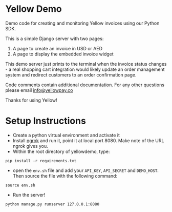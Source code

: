 Yellow Demo
==========

Demo code for creating and monitoring Yellow invoices using our Python SDK.

This is a simple Django server with two pages:

1. A page to create an invoice in USD or AED
2. A page to display the embedded invoice widget


This demo server just prints to the terminal when the invoice status changes - a real shopping cart integration would likely update an order management system and redirect customers to an order confirmation page.

Code comments contain additional documentation. For any other questions please email info@yellowpay.co

Thanks for using Yellow!

Setup Instructions
==================

* Create a python virtual environment and activate it
* Install [ngrok](https://ngrok.com) and run it, point it at local port 8080. Make note of the URL ngrok gives you.
* Within the root directory of yellowdemo, type:
```
pip install -r requirements.txt
```
* open the `env.sh` file and add your `API_KEY`, `API_SECRET` and `DEMO_HOST`. Then source the file with the following command:
```
source env.sh
```
* Run the server!
```
python manage.py runserver 127.0.0.1:8080
```
